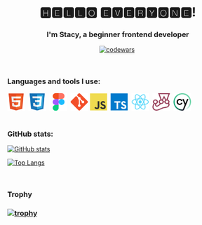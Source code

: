 <div id=header align='center'>
  <h1>🅷🅴🅻🅻🅾 🅴🆅🅴🆁🆈🅾🅽🅴!</h1>
  <h3>I'm Stacy, a beginner frontend developer</h3>
  
[![codewars](https://www.codewars.com/users/thatstheway/badges/micro)](https://www.codewars.com/users/thatstheway) 
<img src="https://komarev.com/ghpvc/?username=leadenrain&style=flat-square&color=blue" alt="" />
  
</div>

<br>

<div id=content>

  <h3>Languages and tools I use:</h3>


  <div>
      <img src="https://github.com/devicons/devicon/blob/master/icons/html5/html5-original.svg" title="HTML5" alt="HTML" width="40" height="40"/>&nbsp;
      <img src="https://github.com/devicons/devicon/blob/master/icons/css3/css3-original.svg"  title="CSS3" alt="CSS" width="40" height="40"/>&nbsp;
      <img src="https://github.com/devicons/devicon/blob/master/icons/figma/figma-original.svg"  title="Figma" alt="Figma" width="40" height="40"/>&nbsp;
      <img src="https://github.com/devicons/devicon/blob/master/icons/git/git-original.svg" title="Git" alt="Git" width="40" height="40"/>
      <img src="https://github.com/devicons/devicon/blob/master/icons/javascript/javascript-original.svg" title="JavaScript" alt="JavaScript" width="40" height="40"/>&nbsp;
      <img src="https://github.com/devicons/devicon/blob/master/icons/typescript/typescript-original.svg" title="TypeScript" alt="TypeScript" width="40" height="40"/>&nbsp;
      <img src="https://github.com/devicons/devicon/blob/master/icons/react/react-original.svg" title="React" alt="React" width="40" height="40"/>&nbsp;
      <img src="https://github.com/devicons/devicon/blob/master/icons/jest/jest-plain.svg" title="Jest" alt="Jest" width="40" height="40"/>&nbsp;
      <img src="https://github.com/devicons/devicon/blob/master/icons/cypressio/cypressio-original.svg" alt="Cypress" width="40" height="40"/>&nbsp;
      
  </div>


<br>

<h3>GitHub stats:</h3>

[![GitHub stats](https://github-readme-stats.vercel.app/api?username=leadenrain&show_icons=true&theme=transparent&card_width=450&hide_title=true&rank_icon=github&icon_color=357435&ring_color=4da94d&text_color=434d58&text_bold=false)](https://github.com/leadenrain/github-readme-stats)

[![Top Langs](https://github-readme-stats.vercel.app/api/top-langs/?username=leadenrain&layout=compact&card_width=450)](https://github.com/leadenrain/github-readme-stats)


<br>

<h3>Trophy<h3>
  
[![trophy](https://github-profile-trophy.vercel.app/?username=leadenrain&title=-Stars,-Reviews,-Followers,-Experience&no-frame=true&theme=flat&no-bg=true)](https://github.com/leadenrain/github-profile-trophy)

</div>
